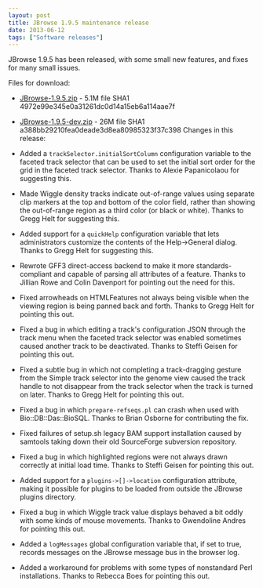 ```yaml
---
layout: post
title: JBrowse 1.9.5 maintenance release
date: 2013-06-12
tags: ["Software releases"]
---
```


JBrowse 1.9.5 has been released, with some small new features, and fixes for many small issues.

Files for download:

-   [JBrowse-1.9.5.zip](https://jbrowse.org/releases/JBrowse-1.9.5.zip) - 5.1M
    file SHA1 4972e99e345e0a31261dc0d14a15eb6a114aae7f
-   [JBrowse-1.9.5-dev.zip](https://jbrowse.org/releases/JBrowse-1.9.5-dev.zip) - 26M
    file SHA1 a388bb29210fea0deade3d8ea80985323f37c398
    Changes in this release:

-   Added a `trackSelector.initialSortColumn` configuration variable
    to the faceted track selector that can be used to set the initial
    sort order for the grid in the faceted track selector. Thanks to
    Alexie Papanicolaou for suggesting this.

-   Made Wiggle density tracks indicate out-of-range values using
    separate clip markers at the top and bottom of the color field,
    rather than showing the out-of-range region as a third color (or
    black or white). Thanks to Gregg Helt for suggesting this.

-   Added support for a `quickHelp` configuration variable that lets
    administrators customize the contents of the Help->General dialog.
    Thanks to Gregg Helt for suggesting this.

-   Rewrote GFF3 direct-access backend to make it more
    standards-compliant and capable of parsing all attributes of a
    feature. Thanks to Jillian Rowe and Colin Davenport for pointing
    out the need for this.

-   Fixed arrowheads on HTMLFeatures not always being visible when the
    viewing region is being panned back and forth. Thanks to Gregg
    Helt for pointing this out.

-   Fixed a bug in which editing a track's configuration JSON through
    the track menu when the faceted track selector was enabled
    sometimes caused another track to be deactivated. Thanks to Steffi
    Geisen for pointing this out.

-   Fixed a subtle bug in which not completing a track-dragging gesture
    from the Simple track selector into the genome view caused the
    track handle to not disappear from the track selector when the
    track is turned on later. Thanks to Gregg Helt for pointing this
    out.

-   Fixed a bug in which `prepare-refseqs.pl` can crash when used with
    Bio::DB::Das::BioSQL. Thanks to Brian Osborne for contributing the
    fix.

-   Fixed failures of setup.sh legacy BAM support installation caused
    by samtools taking down their old SourceForge subversion
    repository.

-   Fixed a bug in which highlighted regions were not always drawn
    correctly at initial load time. Thanks to Steffi Geisen for
    pointing this out.

-   Added support for a `plugins->[]->location` configuration
    attribute, making it possible for plugins to be loaded from outside
    the JBrowse plugins directory.

-   Fixed a bug in which Wiggle track value displays behaved a bit
    oddly with some kinds of mouse movements. Thanks to Gwendoline
    Andres for pointing this out.

-   Added a `logMessages` global configuration variable that, if set to
    true, records messages on the JBrowse message bus in the browser
    log.

-   Added a workaround for problems with some types of nonstandard Perl
    installations. Thanks to Rebecca Boes for pointing this out.

